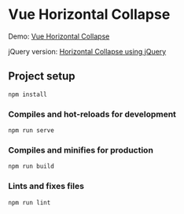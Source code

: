 # Vue Horizontal Collapse

Demo: [Vue Horizontal Collapse](http://base-tricks.vue-horizontal-collapse.surge.sh)


jQuery version: [Horizontal Collapse using jQuery](https://codepen.io/adrianparr/pen/ywKRPg)

## Project setup
```
npm install
```

### Compiles and hot-reloads for development
```
npm run serve
```

### Compiles and minifies for production
```
npm run build
```


### Lints and fixes files
```
npm run lint
```
